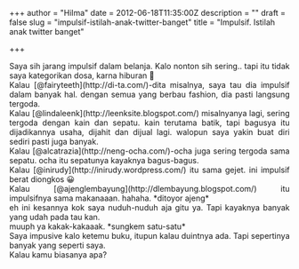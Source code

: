 +++
author = "Hilma"
date = 2012-06-18T11:35:00Z
description = ""
draft = false
slug = "impulsif-istilah-anak-twitter-banget"
title = "Impulsif. Istilah anak twitter banget"

+++

<div style="text-align: justify;"><span style="background-color: white;">Saya sih jarang impulsif dalam belanja. Kalo nonton sih sering.. tapi itu tidak saya kategorikan dosa, karna hiburan 🙂</span></div><span class="fullpost"></span>

<div style="text-align: justify;">Kalau [@fairyteeth](http://di-ta.com/)-dita misalnya, saya tau dia impulsif dalam banyak hal. dengan semua yang berbau fashion, dia pasti langsung tergoda.</div><div style="text-align: justify;">Kalau [@lindaleenk](http://leenksite.blogspot.com/) misalnyanya lagi, sering tergoda dengan kain dan sepatu. kain terutama batik, tapi bagusya itu dijadikannya usaha, dijahit dan dijual lagi. walopun saya yakin buat diri sediri pasti juga banyak.</div><div style="text-align: justify;">Kalau [@alcatrazia](http://neng-ocha.com/)-ocha juga sering tergoda sama sepatu. ocha itu sepatunya kayaknya bagus-bagus.</div><div style="text-align: justify;">Kalau [@inirudy](http://inirudy.wordpress.com/) itu sama gejet. ini impulsif berat diongkos 😀</div><div style="text-align: justify;">Kalau [@ajenglembayung](http://dlembayung.blogspot.com/) itu impulsifnya sama makanaaan. hahaha. *ditoyor ajeng*</div><div style="text-align: justify;">eh ini kesannya kok saya nuduh-nuduh aja gitu ya. Tapi kayaknya banyak yang udah pada tau kan.</div><div style="text-align: justify;">muuph ya kakak-kakaaak. *sungkem satu-satu*</div><div style="text-align: justify;">Saya impusive kalo ketemu buku, itupun kalau duintnya ada. Tapi sepertinya banyak yang seperti saya.  </div><div style="text-align: justify;"></div><div style="text-align: justify;">Kalau kamu biasanya apa?</div>

